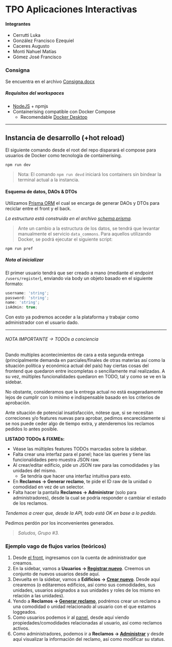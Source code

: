 # TPO Aplicaciones Interactivas

#### Integrantes

- Cerrutti Luka
- González Francisco Ezequiel
- Caceres Augusto
- Monti Nahuel Matías
- Gómez José Francisco

### Consigna

Se encuentra en el archivo [Consigna.docx](Consigna.docx)

##### Requisitos del workspaces

- [NodeJS](https://nodejs.org/en/download) + npmjs
- Containerising compatible con Docker Compose
  - Recomendable [Docker Desktop](https://www.docker.com/products/docker-desktop/)

---

## Instancia de desarrollo (+hot reload)

El siguiente comando desde el root del repo disparará el compose para usuarios de Docker como tecnología de containerising.

```
npm run dev
```

> Nota: El comando `npm run devd` iniciará los containers sin bindear la terminal actual a la instancia.

#### Esquema de datos, DAOs & DTOs

Utilizamos [Prisma ORM](https://www.prisma.io/docs) el cual se encarga de generar DAOs y DTOs para reciclar entre el front y el back.

_La estructura está construida en el archivo [schema.prisma](./prisma/schema.prisma)._

> Ante un cambio a la estructura de los datos, se tendrá que levantar manualmente el servicio `data_commons`. Para aquellos utilizando Docker, se podrá ejecutar el siguiente script:

```
npm run pref
```

##### Nota al inicializar

El primer usuario tendrá que ser creado a mano (mediante el endpoint `/users/register`), enviando via body un objeto basado en el siguiente formato:

```ts
username: 'string';
password: 'string';
name: 'string';
isAdmin: true;
```

Con esto ya podremos acceder a la plataforma y trabajar como administrador con el usuario dado.

---

###### NOTA IMPORTANTE -> TODOs a conciencia

Dando multiples acontecimientos de cara a esta segunda entrega (principalmente demanda en parciales/finales de otras materias así como la situación política y económica actual del país) hay ciertas cosas del frontend que quedaron entre incompletas o sencillamente mal realizadas. A su vez, múltiples funcionalidades quedaron en TODO, tal y como se ve en la sidebar.

No obstante, consideramos que la entrega actual no está exageradamente lejos de cumplir con lo mínimo e indispensable basado en los criterios de aprobación.

Ante situación de potencial insatisfacción, nótese que, si se necesitan correciones y/o features nuevas para aprobar, pedimos encarecidamente si se nos puede ceder algo de tiempo extra, y atenderemos los reclamos pedidos lo antes posible.

**LISTADO TODOs & FIXMEs:**

- Véase las múltiples features TODOs marcadas sobre la sidebar.
- Falta crear una interfaz para el panel; hace las queries y tiene las funcionalidades pero muestra JSON raw.
- Al crear/editar edificio, pide un JSON raw para las comodidades y las unidades del mismo.
  - Se tendría que hacer una interfaz intuitiva para esto.
- En **Reclamos -> Generar reclamo**, te pide el ID raw de la unidad o comodidad en vez de un selector.
- Falta hacer la pantalla **Reclamos -> Administrar** (solo para administradores), desde la cual se podría responder o cambiar el estado de los reclamos.

_Tendemos a creer que, desde la API, todo está OK en base a lo pedido._

Pedimos perdón por los inconvenientes generados.

> _Saludos, Grupo #3._

### Ejemplo vago de flujos varios (teóricos)

1. Desde [el front](http://localhost:3000/), ingresamos con la cuenta de administrador que creamos.
2. En la sidebar, vamos a **Usuarios -> [Registrar nuevo](http://localhost:3000/register)**. Creemos un conjunto de nuevos usuarios desde aquí.
3. Devuelta en la sidebar, vamos a **Edificios -> [Crear nuevo](http://localhost:3000/building)**. Desde aquí crearemos (o editaremos edificios, así como sus comodidades, sus unidades, usuarios asignados a sus unidades y roles de los mismo en relación a las unidades).
4. Yendo a **Reclamos -> [Generar reclamo](http://localhost:3000/claim)**, podrémos crear un reclamo a una comodidad o unidad relacionado al usuario con el que estamos loggeados.
5. Como usuarios podemos ir al [panel](http://localhost:3000/panel), desde aquí viendo propiedades/comodidades relacionadas al usuario, así como reclamos activos.
6. Como administradores, podemos ir a **Reclamos -> [Administrar](http://localhost:3000/review)** y desde aquí visualizar la información del reclamo, así como modificar su status.

